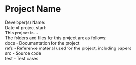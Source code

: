 # Project Name

Developer(s) Name:  
Date of project start:  
This project is ...  
The folders and files for this project are as follows:  
docs - Documentation for the project  
refs - Reference material used for the project, including papers  
src - Source code  
test - Test cases  
